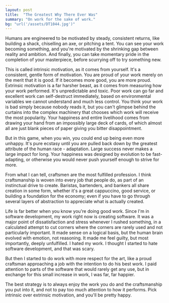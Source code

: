 ```yaml
---
layout: post
title:  "The Greatest Why There Ever Was"
summary: "On work for the sake of work."
bg: "url('/assets/DT1044.jpg')"
---
```


Humans are engineered to be motivated by steady, consistent returns, like building a shack, chiselling an axe, or pitching a tent. You can see your work becoming something, and you're motivated by the shrinking gap between reality and ambition. And finally, you can take momentary pride in the completion of your masterpiece, before scurrying off to try something new.

This is called intrinsic motivation, as it comes from yourself. It's a consistent, gentle form of motivation. You are proud of your work merely on the merit that it is good. If it becomes more good, you are more proud. Extrinsic motivation is a far harsher beast, as it comes from measuring how your work performed. It's unpredictable and toxic. Poor work can go far and excellent work can self-destruct immediately, based on environmental variables we cannot understand and much less control. You think your work is bad simply because nobody reads it, but you can't glimpse behind the curtains into the complex machinery that chooses which work will receive the most popularity. Your happiness and entire livelihood comes from drawing your hand from an impossibly large deck of cards, of which almost all are just blank pieces of paper giving you bitter disappointment. 

But in this game, when you win, you could end up being even more unhappy. It's pure ecstasy until you are pulled back down by the greatest attribute of the human race - adaptation. Large success never makes a large impact for long. Your happiness was designed by evolution to be fast-adapting, or otherwise you would never push yourself enough to strive for more. 

From what I can tell, craftsmen are the most fulfilled profession. I think craftsmanship is woven into every job that people do, as part of an instinctual drive to create. Baristas, bartenders, and bankers all share creation in some form, whether it's a great cappuccino, good service, or building a foundation for the economy; even if you have to go through several layers of abstraction to appreciate what is actually created.

Life is far better when you know you're doing good work. Since I'm in software development, my work right now is creating software. It was a major point of dissatisfaction and stress whenever I rushed something, in a calculated attempt to cut corners where the corners are rarely used and not particularly important. It made sense on a logical basis, but the human brain evolved with emotion, not reasoning. It made me feel guilty, but most importantly, deeply unfulfilled. I hated my work. I thought I started to hate software development, and that was scary. 

But then I started to do work with more respect for the art, like a proud craftsman approaching a job with the intention to do his best work. I paid attention to parts of the software that would rarely get any use, but in exchange for this small increase in work, I was far, far happier.

The best strategy is to always enjoy the work you do and the craftsmanship you put into it, and not to pay too much attention to how it performs. Pick intrinsic over extrinsic motivation, and you'll be pretty happy.